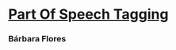 # [Part Of Speech Tagging](https://github.com/BarbaraPFloresRios/IDS703_NLP_NaturalLanguageProcessing/tree/main/PartOfSpeechTagging)
### Bárbara Flores

